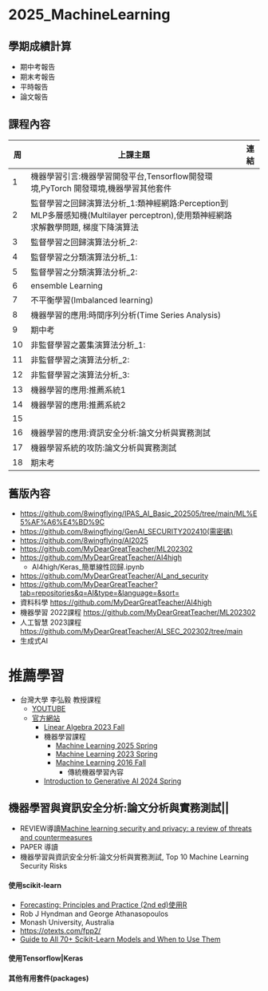 # 2025_MachineLearning

## 學期成績計算
- 期中考報告
- 期末考報告
- 平時報告
- 論文報告

## 課程內容
|周|上課主題|連結|
|---- | --------| ------|
| 1	| 機器學習引言:機器學習開發平台,Tensorflow開發環境,PyTorch 開發環境,機器學習其他套件||
| 2	| 監督學習之回歸演算法分析_1:類神經網路:Perception到MLP多層感知機(Multilayer perceptron),使用類神經網路求解數學問題, 梯度下降演算法||
| 3	| 監督學習之回歸演算法分析_2:||
| 4	| 監督學習之分類演算法分析_1:||
| 5	| 監督學習之分類演算法分析_2:||
| 6	| ensemble Learning||
| 7	| 不平衡學習(Imbalanced learning)||
| 8	| 機器學習的應用:時間序列分析(Time Series Analysis)||
|  9| 	期中考||
| 10	| 非監督學習之叢集演算法分析_1:||
| 11	| 非監督學習之演算法分析_2:||
| 12	| 非監督學習之演算法分析_3:||
| 13	| 機器學習的應用:推薦系統1||
| 14	| 機器學習的應用:推薦系統2||
| 15  | 	||
| 16	| 機器學習的應用:資訊安全分析:論文分析與實務測試||
| 17	| 機器學習系統的攻防:論文分析與實務測試||
| 18	| 期末考||

## 舊版內容
- https://github.com/8wingflying/IPAS_AI_Basic_202505/tree/main/ML%E5%AF%A6%E4%BD%9C
- https://github.com/8wingflying/GenAI_SECURITY202410(需密碼)
- https://github.com/8wingflying/AI2025
- https://github.com/MyDearGreatTeacher/ML202302
- https://github.com/MyDearGreatTeacher/AI4high
  - AI4high/Keras_簡單線性回歸.ipynb 
- https://github.com/MyDearGreatTeacher/AI_and_security
- https://github.com/MyDearGreatTeacher?tab=repositories&q=AI&type=&language=&sort=
- 資料科學  https://github.com/MyDearGreatTeacher/AI4high 
- 機器學習  2022課程 https://github.com/MyDearGreatTeacher/ML202302 
- 人工智慧   2023課程 https://github.com/MyDearGreatTeacher/AI_SEC_202302/tree/main 
- 生成式AI 

# 推薦學習
- 台灣大學 李弘毅 教授課程
  - [YOUTUBE](https://www.youtube.com/channel/UC2ggjtuuWvxrHHHiaDH1dlQ) 
  - [官方網站](https://speech.ee.ntu.edu.tw/~hylee/index.php)
    - [Linear Algebra 2023 Fall](https://eric-lam.com/LA_2023_fall/2023-fall.html)
    - 機器學習課程
      - [Machine Learning 2025 Spring](https://speech.ee.ntu.edu.tw/~hylee/ml/2025-spring.php)
      - [Machine Learning 2023 Spring](https://speech.ee.ntu.edu.tw/~hylee/ml/2023-spring.php)
      - [Machine Learning 2016 Fall](https://speech.ee.ntu.edu.tw/~hylee/ml/2016-fall.php)
        - 傳統機器學習內容 
    - [Introduction to Generative AI 2024 Spring](https://speech.ee.ntu.edu.tw/~hylee/genai/2024-spring.php)


## 機器學習與資訊安全分析:論文分析與實務測試||
  - REVIEW導讀[Machine learning security and privacy: a review of threats and countermeasures](https://jis-eurasipjournals.springeropen.com/articles/10.1186/s13635-024-00158-3)
  - PAPER 導讀
  - 機器學習與資訊安全分析:論文分析與實務測試, Top 10 Machine Learning Security Risks

#### 使用scikit-learn
- [Forecasting: Principles and Practice (2nd ed)使用R ]()
- Rob J Hyndman and George Athanasopoulos
- Monash University, Australia
- https://otexts.com/fpp2/
- [Guide to All 70+ Scikit-Learn Models and When to Use Them](Scikit-Learn_Models.md)
#### 使用Tensorflow|Keras 
#### 其他有用套件(packages)
